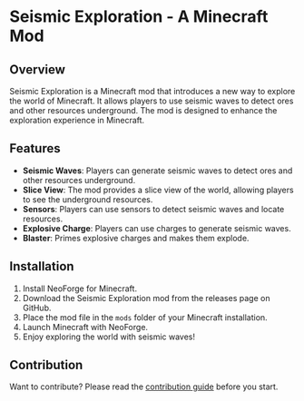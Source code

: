 # Seismic Exploration - A Minecraft Mod

## Overview

Seismic Exploration is a Minecraft mod that introduces a new way to explore the world of Minecraft. It allows
players to use seismic waves to detect ores and other resources underground. The mod is designed to enhance the
exploration experience in Minecraft.

## Features

- **Seismic Waves**: Players can generate seismic waves to detect ores and other resources underground.
- **Slice View**: The mod provides a slice view of the world, allowing players to see the underground resources.
- **Sensors**: Players can use sensors to detect seismic waves and locate resources.
- **Explosive Charge**: Players can use charges to generate seismic waves.
- **Blaster**: Primes explosive charges and makes them explode.

## Installation

1. Install NeoForge for Minecraft.
2. Download the Seismic Exploration mod from the releases page on GitHub.
3. Place the mod file in the `mods` folder of your Minecraft installation.
4. Launch Minecraft with NeoForge.
5. Enjoy exploring the world with seismic waves!

## Contribution

Want to contribute? Please read the [contribution guide](CONTRIBUTING.md) before you start.
